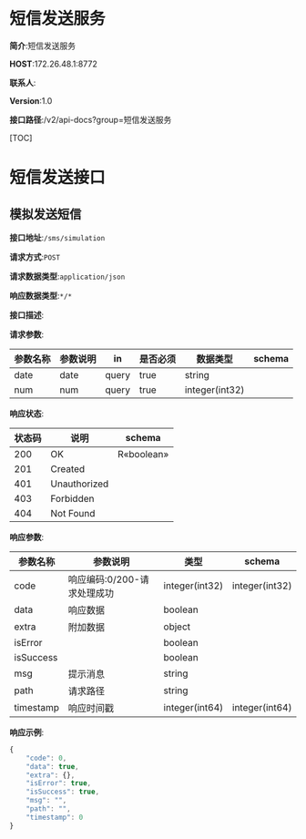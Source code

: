 # 短信发送服务


**简介**:短信发送服务


**HOST**:172.26.48.1:8772


**联系人**:


**Version**:1.0


**接口路径**:/v2/api-docs?group=短信发送服务


[TOC]






# 短信发送接口


## 模拟发送短信


**接口地址**:`/sms/simulation`


**请求方式**:`POST`


**请求数据类型**:`application/json`


**响应数据类型**:`*/*`


**接口描述**:


**请求参数**:


| 参数名称 | 参数说明 | in    | 是否必须 | 数据类型 | schema |
| -------- | -------- | ----- | -------- | -------- | ------ |
|date|date|query|true|string||
|num|num|query|true|integer(int32)||


**响应状态**:


| 状态码 | 说明 | schema |
| -------- | -------- | ----- | 
|200|OK|R«boolean»|
|201|Created||
|401|Unauthorized||
|403|Forbidden||
|404|Not Found||


**响应参数**:


| 参数名称 | 参数说明 | 类型 | schema |
| -------- | -------- | ----- |----- | 
|code|响应编码:0/200-请求处理成功|integer(int32)|integer(int32)|
|data|响应数据|boolean||
|extra|附加数据|object||
|isError||boolean||
|isSuccess||boolean||
|msg|提示消息|string||
|path|请求路径|string||
|timestamp|响应时间戳|integer(int64)|integer(int64)|


**响应示例**:
```javascript
{
	"code": 0,
	"data": true,
	"extra": {},
	"isError": true,
	"isSuccess": true,
	"msg": "",
	"path": "",
	"timestamp": 0
}
```